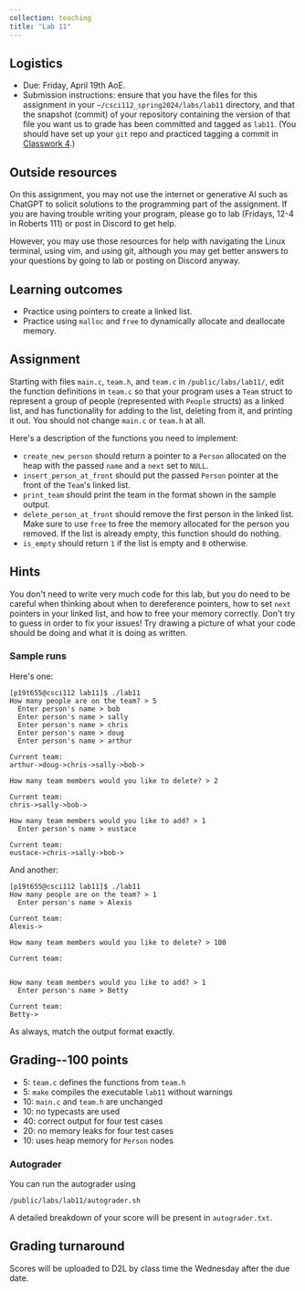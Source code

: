 ```yaml
---
collection: teaching
title: "Lab 11"
---
```


## Logistics
* Due: Friday, April 19th AoE.
* Submission instructions: ensure that you have the files for this assignment in your `~/csci112_spring2024/labs/lab11`
	directory, and that the snapshot (commit) of your repository containing the version of that file you want us to grade has been committed and
	tagged as `lab11`. (You should have set up your `git` repo and practiced tagging a commit in [Classwork 4](https://fangtian-zhong.github.io/teaching/csci112-spring-2024/classwork/classwork4/).)

## Outside resources

On this assignment, you may not use the internet or generative AI such as
ChatGPT to solicit solutions to the programming part of the assignment. If you
are having trouble writing your program, please go to lab (Fridays, 12-4 in
Roberts 111) or post in Discord to
get help.

However, you may use those resources for help with navigating the Linux
terminal, using vim, and using git, although you may get better answers to your
questions by going to lab or posting on Discord anyway.

## Learning outcomes
* Practice using pointers to create a linked list.
* Practice using `malloc` and `free` to dynamically allocate and deallocate
	memory.

## Assignment

Starting with files `main.c`, `team.h`, and `team.c` in `/public/labs/lab11/`,
edit the function definitions in `team.c` so that your program
uses a `Team` struct to represent a group of
people (represented with `People` structs) as a linked list, and has
functionality for adding to the list, deleting from it, and printing it out.
You should not change `main.c` or `team.h` at all.

Here's a description of the functions you need to implement:
* `create_new_person` should return a pointer to a `Person` allocated on the
	heap with the passed `name` and a `next` set to `NULL`.
* `insert_person_at_front` should put the passed `Person` pointer at the front
	of the `Team`'s linked list.
* `print_team` should print the team in the format shown in the sample output.
* `delete_person_at_front` should remove the first person in the linked list.
	Make sure to use `free` to free the memory allocated for the person you
	removed. If the list is already empty, this function should do nothing.
* `is_empty` should return `1` if the list is empty and `0` otherwise.

## Hints

You don't need to write very much code for this lab, but you do need to be
careful when thinking about when to dereference pointers, how to set `next`
pointers in your linked list, and how to free your memory correctly. Don't try
to guess in order to fix your issues! Try drawing a picture of what your code
should be doing and what it is doing as written.

### Sample runs

Here's one:

```
[p19t655@csci112 lab11]$ ./lab11
How many people are on the team? > 5
  Enter person's name > bob
  Enter person's name > sally
  Enter person's name > chris
  Enter person's name > doug
  Enter person's name > arthur

Current team:
arthur->doug->chris->sally->bob->

How many team members would you like to delete? > 2

Current team:
chris->sally->bob->

How many team members would you like to add? > 1
  Enter person's name > eustace

Current team:
eustace->chris->sally->bob->

```

And another:

```
[p19t655@csci112 lab11]$ ./lab11
How many people are on the team? > 1
  Enter person's name > Alexis

Current team:
Alexis->

How many team members would you like to delete? > 100

Current team:


How many team members would you like to add? > 1
  Enter person's name > Betty

Current team:
Betty->

```

As always, match the output format exactly.

## Grading--100 points

* 5: `team.c` defines the functions from `team.h`
* 5: `make` compiles the executable `lab11` without warnings
* 10: `main.c` and `team.h` are unchanged
* 10: no typecasts are used
* 40: correct output for four test cases
* 20: no memory leaks for four test cases
* 10: uses heap memory for `Person` nodes

### Autograder

You can run the autograder using

```
/public/labs/lab11/autograder.sh
```

A detailed breakdown of your score will be present in `autograder.txt`.

## Grading turnaround
Scores will be uploaded to D2L by class time the Wednesday after the due date.
